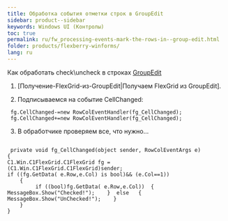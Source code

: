 ```yaml
---
title: Обработка события отметки строк в GroupEdit
sidebar: product--sidebar
keywords: Windows UI (Контролы)
toc: true
permalink: ru/fw_processing-events-mark-the-rows-in--group-edit.html
folder: products/flexberry-winforms/
lang: ru
---
```


Как обработать check\uncheck в строках [GroupEdit](group-edit.html)
1. [Получение-FlexGrid-из-GroupEdit|Получаем FlexGrid из GroupEdit]. 
 
2. Подписываемся на событие  CellChanged:
```
 fg.CellChanged-=new RowColEventHandler(fg_CellChanged); 
 fg.CellChanged+=new RowColEventHandler(fg_CellChanged); 
```
3. В обработчике проверяем все, что нужно... 
```

 private void fg_CellChanged(object sender, RowColEventArgs e)
{ 
C1.Win.C1FlexGrid.C1FlexGrid fg = (C1.Win.C1FlexGrid.C1FlexGrid)sender; 
if ((fg.GetData( e.Row,e.Col) is bool)&& (e.Col==1)) 
    { 
         if ((bool)fg.GetData( e.Row,e.Col))  {   MessageBox.Show("Checked!");    }  else   {   MessageBox.Show("UnChecked!");    } 
    }
}
```